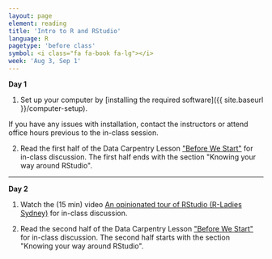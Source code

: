 ```yaml
---
layout: page
element: reading
title: 'Intro to R and RStudio'
language: R
pagetype: 'before class'
symbol: <i class="fa fa-book fa-lg"></i>
week: 'Aug 3, Sep 1'
---
```


**Day 1**
<!-- from https://github.com/datacarpentry/semester-biology/blob/main/readings/R-intro.md-->

1) Set up your computer by [installing the required software]({{ site.baseurl }}/computer-setup).

If you have any issues with installation, contact the instructors or attend office hours previous to the in-class session.


2) Read the first half of the Data Carpentry Lesson ["Before We Start"](http://www.datacarpentry.org/R-ecology-lesson/00-before-we-start.html) for in-class discussion. The first half ends with the section "Knowing your way around RStudio".


---

**Day 2**


1) Watch the (15 min) video [An opinionated tour of RStudio (R-Ladies Sydney)](https://www.youtube.com/watch?v=kfcX5DEMAp4) for in-class discussion.

2) Read the second half of the Data Carpentry Lesson ["Before We Start"](http://www.datacarpentry.org/R-ecology-lesson/00-before-we-start.html) for in-class discussion. The second half starts with the section "Knowing your way around RStudio".
